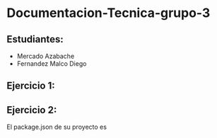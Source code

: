 # Documentacion-Tecnica-grupo-3
## Estudiantes:
- Mercado Azabache
- Fernandez Malco Diego

## Ejercicio 1: 

## Ejercicio 2: 
El package.json de su proyecto es 
